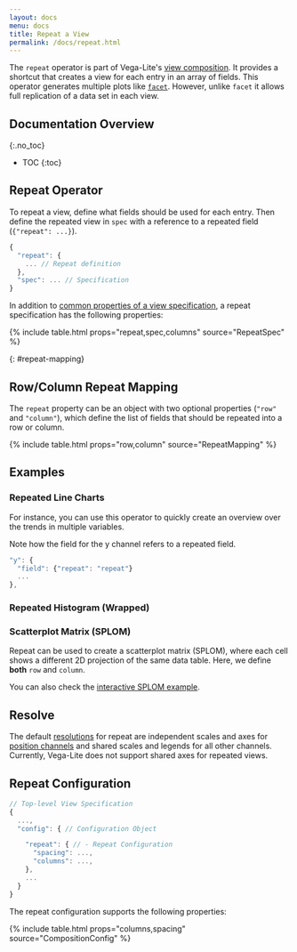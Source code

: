 ```yaml
---
layout: docs
menu: docs
title: Repeat a View
permalink: /docs/repeat.html
---
```


The `repeat` operator is part of Vega-Lite's [view composition](composition.html). It provides a shortcut that creates a view for each entry in an array of fields. This operator generates multiple plots like [`facet`](facet.html). However, unlike `facet` it allows full replication of a data set in each view.

<!-- prettier-ignore-start -->

## Documentation Overview

{:.no_toc}

- TOC {:toc}
  <!-- prettier-ignore-end -->

## Repeat Operator

To repeat a view, define what fields should be used for each entry. Then define the repeated view in `spec` with a reference to a repeated field (`{"repeat": ...}`).

```js
{
  "repeat": {
    ... // Repeat definition
  },
  "spec": ... // Specification
}
```

In addition to [common properties of a view specification](spec.html#common), a repeat specification has the following properties:

{% include table.html props="repeat,spec,columns" source="RepeatSpec" %}

{: #repeat-mapping}

## Row/Column Repeat Mapping

The `repeat` property can be an object with two optional properties (`"row"` and `"column"`), which define the list of fields that should be repeated into a row or column.

{% include table.html props="row,column" source="RepeatMapping" %}

## Examples

### Repeated Line Charts

For instance, you can use this operator to quickly create an overview over the trends in multiple variables.

<span class="vl-example" data-name="repeat_line_weather"></span>

Note how the field for the y channel refers to a repeated field.

```js
"y": {
  "field": {"repeat": "repeat"}
  ...
},
```

### Repeated Histogram (Wrapped)

<span class="vl-example" data-name="repeat_histogram"></span>

### Scatterplot Matrix (SPLOM)

Repeat can be used to create a scatterplot matrix (SPLOM), where each cell shows a different 2D projection of the same data table. Here, we define **both** `row` and `column`.

<span class="vl-example" data-name="repeat_splom_iris"></span>

You can also check the [interactive SPLOM example](https://vega.github.io/vega-lite/examples/interactive_splom.html).

## Resolve

The default [resolutions](resolve.html) for repeat are independent scales and axes for [position channels](encoding.html#position) and shared scales and legends for all other channels. Currently, Vega-Lite does not support shared axes for repeated views.

## Repeat Configuration

```js
// Top-level View Specification
{
  ...,
  "config": { // Configuration Object

    "repeat": { // - Repeat Configuration
      "spacing": ...,
      "columns": ...,
    },
    ...
  }
}
```

The repeat configuration supports the following properties:

{% include table.html props="columns,spacing" source="CompositionConfig" %}
